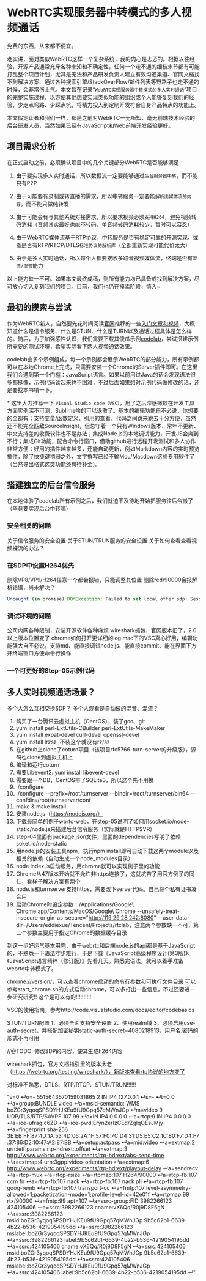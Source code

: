 # WebRTC实现服务器中转模式的多人视频通话

免费的东西，从来都不便宜。

老实讲，面对类似WebRTC这样一个复杂系统，我的内心是忐忑的。根据以往经验，开源产品通常充斥各种未知和不确定性，任何一个走不通的细枝末节都有可能打乱整个项目计划，尤其是无法和产品研发负责人建立有效沟通渠道、官网文档找不到解决方案、通过各种搜索引擎/StackOverFlow/邮件列表等野路子也走不通的时候，会非常伤士气。本文旨在记录“`WebRTC实现服务器中转模式的多人实时通话`”项目的完整实施过程，以方便其他想要实现类似功能的组织或个人能够复刻我们的经验，少走点弯路、少踩点坑，将精力投入到定制开发符合自身产品特点的功能上。

本文假定读者和我们一样，都是之前对WebRTC一无所知、毫无前端技术经验的后台研发人员，当然如果已经有JavaScript和Web前端开发经验更好。

## 项目需求分析

在正式启动之前，必须确认项目中的几个关键部分WebRTC是否能够满足：

1. 由于要实现多人实时通话，所以数据流一定要能够通过`后台服务器中转`，而不能只有P2P

1. 由于可能要有录制或转直播的需求，所以中转服务一定要能`解析出媒体流的内容`，而不能只做纯转发

1. 由于可能会有与其他系统对接需求，所以要求视频必须`支持H264`，避免视频转码消耗（音频其实最好也能不转码，单音频转码消耗较少，暂时可以容忍）

1. 由于WebRTC媒体流基于RTP协议，中转服务是否有稳定可靠的开源实现，或者是否有RTP/RTCP/DTLS`标准协议的解析库`（全都重新实现可能代价太大）

1. 由于是多人实时通话，所以每个人都要接收多路音视频媒体流，终端是否有`混流/混音`能力

以上能力缺一不可。如果本文最终成稿，则所有能力均已具备或找到解决方案，尽可放心切入复刻我们的项目。目前，我们也仍在摸索阶段，慎入~

## 最初的摸索与尝试

作为WebRTC新人，自然要先花时间阅读[官网](https://webrtc.org/)推荐的一些[入门文章和视频](https://webrtc.org/start/)，大概知道什么是信令服务、什么是STUN、什么是TURN以及通话过程具体是怎么样的。随后，为了加强感性认识，我们需要下载其傻瓜示例[codelab](https://codelabs.developers.google.com/codelabs/webrtc-web)，尝试搭建示例所需要的测试环境，希望实际看下两人视频通话效果。

codelab由多个示例组成，每一个示例都会展示WebRTC的部分能力，所有示例都可以在本地Chrome上完成，只需要安装一个Chrome的Server插件即可。在这里我们会遇到第一个门槛：JavaScript语言。如果以前用过Java的话会发现语法很多都挺像，示例代码读起来也不困难，不过后面如果想对示例代码做修改的话，还是要找本书啃一下。


\* 这里大力推荐一下 `Visual Studio code（VSC）`，用了之后深感微软在开发工具方面实例深不可测，Sublime啥的可以退散了。基本的编辑功能自不必说，你想要的全都有；支持变量/函数定义、引用的查看，代码之间跳来跳去十分方便，虽然还不能完全匹敌SourceInsight，但总守着一个只有Windows版本、常年不更新、中文支持差的收费软件也不是办法；集成Node.js的本地调试能力，开发JS会爽到不行；集成Git功能，配合命令行窗口，借助github进行远程开发测试和多人协作非常方便；好用的插件越来越多，还能自动更新，例如Markdown内容的实时预览插件，除了快捷键稍弱之外，文字撰写已经不输Mou/Macdown这些专用软件了（当然导出格式这类功能还有待补全）。

## 搭建独立的后台信令服务

在本地体验了codelab所有示例之后，我们就迫不及待地开始把服务往后台搬了（毕竟要实现后台中转嘛）

### 安全相关的问题
关于信令服务的安全设置
关于STUN/TRUN服务的安全设置
关于如何查看查看视频裸流的办法？

### 在SDP中设置H264优先
删除VP8/VP9/H264任意一个都会报错，只能调整其位置
删除red/90000会报解析错误，尚未解决？

```javascript
Uncaught (in promise) DOMException: Failed to set local offer sdp: Session error code: ERROR_CONTENT. Session error description: Failed to set local video description recv parameters..
```

### 调试环境的问题
公司内网各种限制，安装开源软件各种麻烦
wireshark抓包，官网版本旧了，2.0以上版本位置变了
chrome如何打开更详细的log
mac下的VSC真心好用，编辑功能强大自不必说，支持md、能直接调试node.js、能直接commit、能在界面下方开终端窗口方便命令行操作

### 一个可更好的Step-05示例代码

## 多人实时视频通话场景？
多个人怎么互相交换SDP？
多个人观看是自动做的混音、混流？




1. 购买了一台腾讯云虚拟主机（CentOS），装了gcc、git
  1. yum install perl-ExtUtils-CBuilder perl-ExtUtils-MakeMaker 
  1. yum install expat-devel  curl-devel openssl-devel
  1. yum install lrzsz ,不装这个就没有rz/sz
1. 在github上clone了coturn项目（该项目rfc5766-turn-server的升级版），源码也clone到虚拟主机上
1. 编译和运行coturn
  1. 需要Libevent2: yum install libevent-devel
  1. 需要跟一个DB，CentOS带了SQLite3，所以这个先不用换
  1. ./configure
  1. ./configure --prefix=/root/turnserver --bindir=/root/turnserver/bin64 --confdir=/root/turnserver/conf
  1. make & make install
1. 安装node.js（https://nodejs.org/）
1. 下载最简单的例子wbrtc-web，在step-05说明了如何用socket.io/node-static/node.js来搭建后台信令服务（实际就是HTTPSVR）
  1. step-04里面有package.json文件，里面的dependencies写明了依赖soket.io/node-static
  1. 用node.js的安装工具npm，执行npm install即可自动下载这两个module以及相关的依赖（自动生成一个node_modules目录）
  1. node index.js启动服务，用chrome就可以实现例子里的功能
1. Chrome从47版本开始就不允许非https连接了，这就坑苦了用官方例子的同仁，看样子解决方案有两个
  1. node.js和turnserver支持https，需要改下server代码。自己签个私有证书凑合用
  1. 启动Chrome时设定参数：/Applications/Google\ Chrome.app/Contents/MacOS/Google\ Chrome --unsafely-treat-insecure-origin-as-secure="http://119.29.28.242:8080" --user-data-dir=/Users/eddiexue/Tencent/Projects/rtclab，注意两个参数缺一不可，第二个参数主要用于指定Chrome的数据缓存目录

到这一步好运气基本用完，由于webrtc和后端node.js的api都是基于JavaScript的，不熟悉一下语法寸步难行，于是下载《JavaScript高级程序设计(第3版)》、《JavaScript语言精粹（修订版）》先看几天。熟悉完语法，就可以着手准备webrtc中转模式了。

chrome://version/，可以查看chrome启动的命令行参数和可执行文件目录
可以参考start_chrome.sh的方式启动chrome，可以多打出一些信息，不过还要进一步研究研究!!
这个是可以有的!!!!!!!!!!

VSC的使用指南，参考http://code.visualstudio.com/docs/editor/codebasics

STUN/TURN配置
1、必须全面支持安全设置
2、使用realm域
3、必须启用use-auth-secret，并搭配加密秘钥static-auth-secret=4080218913，用户名:密码的形式不再可用

//@TODO: 修改SDP的内容，使其生成h264内容

wireshark抓包，官方文档指引里的版本太老（https://webrtc.org/testing/wireshark/），新版本查看rtp协议的地方变了

对标准不熟悉，DTLS、RTP/RTCP、STUN/TRUN!!!!!!



"v=0
↵o=- 5515643570159031865 2 IN IP4 127.0.0.1
↵s=-
↵t=0 0
↵a=group:BUNDLE video
↵a=msid-semantic: WMS boZGr3yqoqSPSDYHJKEu9fU9Gpq57qMWnJGp
↵m=video 9 UDP/TLS/RTP/SAVPF 107 99
↵c=IN IP4 0.0.0.0
↵a=rtcp:9 IN IP4 0.0.0.0
↵a=ice-ufrag:c6ZD
↵a=ice-pwd:Eryn2erIzCEd/ZglqOEsJMjy
↵a=fingerprint:sha-256 3E:EB:FF:87:4D:1A:53:4D:06:2A:1F:57:F0:7C:D4:31:D5:E5:C2:1C:80:F7:D4:F7:37:86:D2:10:47:A2:87:BB
↵a=setup:actpass
↵a=mid:video
↵a=extmap:2 urn:ietf:params:rtp-hdrext:toffset
↵a=extmap:3 http://www.webrtc.org/experiments/rtp-hdrext/abs-send-time
↵a=extmap:4 urn:3gpp:video-orientation
↵a=extmap:6 http://www.webrtc.org/experiments/rtp-hdrext/playout-delay
↵a=sendrecv
↵a=rtcp-mux
↵a=rtcp-rsize
↵a=rtpmap:107 H264/90000
↵a=rtcp-fb:107 ccm fir
↵a=rtcp-fb:107 nack
↵a=rtcp-fb:107 nack pli
↵a=rtcp-fb:107 goog-remb
↵a=rtcp-fb:107 transport-cc
↵a=fmtp:107 level-asymmetry-allowed=1;packetization-mode=1;profile-level-id=42e01f
↵a=rtpmap:99 rtx/90000
↵a=fmtp:99 apt=107
↵a=ssrc-group:FID 3982266123 424105406
↵a=ssrc:3982266123 cname:vX6Qq/R0j9D8F5gN
↵a=ssrc:3982266123 msid:boZGr3yqoqSPSDYHJKEu9fU9Gpq57qMWnJGp 9b5c62b1-6639-4b22-b536-4219054195dd
↵a=ssrc:3982266123 mslabel:boZGr3yqoqSPSDYHJKEu9fU9Gpq57qMWnJGp
↵a=ssrc:3982266123 label:9b5c62b1-6639-4b22-b536-4219054195dd
↵a=ssrc:424105406 cname:vX6Qq/R0j9D8F5gN
↵a=ssrc:424105406 msid:boZGr3yqoqSPSDYHJKEu9fU9Gpq57qMWnJGp 9b5c62b1-6639-4b22-b536-4219054195dd
↵a=ssrc:424105406 mslabel:boZGr3yqoqSPSDYHJKEu9fU9Gpq57qMWnJGp
↵a=ssrc:424105406 label:9b5c62b1-6639-4b22-b536-4219054195dd
↵"